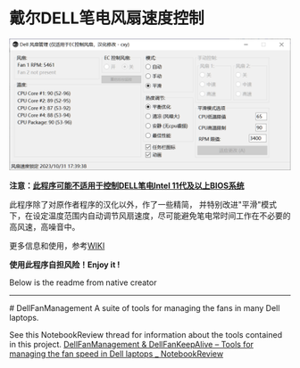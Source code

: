 # 戴尔DELL笔电风扇速度控制

<img src="DellFanMan.png" />

**注意：[此程序可能不适用于控制DELL笔电Intel 11代及以上BIOS系统](https://github.com/AaronKelley/DellFanManagement/issues/14)**

此程序除了对原作者程序的汉化以外，作了一些精简，
并特别改进"平滑"模式下，在设定温度范围内自动调节风扇速度，尽可能避免笔电常时间工作在不必要的高风速，高噪音中。

更多信息和使用，参考[WIKI](https://github.com/simonchen/DellFanManagement/wiki)

**使用此程序自担风险！Enjoy it !**

Below is the readme from native creator
<hr />
# DellFanManagement
A suite of tools for managing the fans in many Dell laptops.

See this NotebookReview thread for information about the tools contained in this project.
[DellFanManagement & DellFanKeepAlive – Tools for managing the fan speed in Dell laptops _ NotebookReview](https://web.archive.org/web/20220125130519fw_/http://forum.notebookreview.com/threads/dellfanmanagement-dellfankeepalive-%E2%80%93-tools-for-managing-the-fan-speed-in-dell-laptops.833340/)
